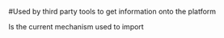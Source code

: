 ﻿#Used by third party tools to get information onto the platform

Is the current mechanism used to import